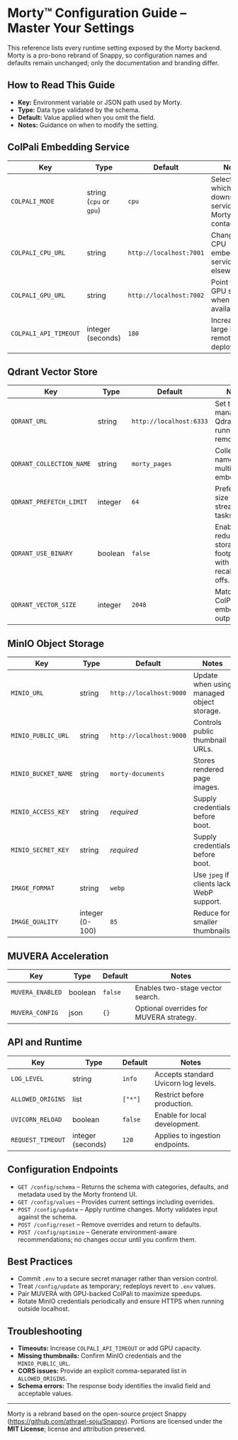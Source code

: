 # Morty™ Configuration Guide – Master Your Settings

This reference lists every runtime setting exposed by the Morty backend. Morty is a pro-bono rebrand of Snappy, so configuration names and defaults remain unchanged; only the documentation and branding differ.

## How to Read This Guide

- **Key:** Environment variable or JSON path used by Morty.  
- **Type:** Data type validated by the schema.  
- **Default:** Value applied when you omit the field.  
- **Notes:** Guidance on when to modify the setting.

## ColPali Embedding Service

| Key | Type | Default | Notes |
|-----|------|---------|-------|
| `COLPALI_MODE` | string (`cpu` or `gpu`) | `cpu` | Selects which downstream service Morty contacts. |
| `COLPALI_CPU_URL` | string | `http://localhost:7001` | Change if the CPU embedding service lives elsewhere. |
| `COLPALI_GPU_URL` | string | `http://localhost:7002` | Point to the GPU service when available. |
| `COLPALI_API_TIMEOUT` | integer (seconds) | `180` | Increase for large PDFs or remote deployments. |

## Qdrant Vector Store

| Key | Type | Default | Notes |
|-----|------|---------|-------|
| `QDRANT_URL` | string | `http://localhost:6333` | Set to managed Qdrant when running remotely. |
| `QDRANT_COLLECTION_NAME` | string | `morty_pages` | Collection name for multivector embeddings. |
| `QDRANT_PREFETCH_LIMIT` | integer | `64` | Prefetch size for streaming tasks. |
| `QDRANT_USE_BINARY` | boolean | `false` | Enable to reduce storage footprint with slight recall trade-offs. |
| `QDRANT_VECTOR_SIZE` | integer | `2048` | Matches ColPali embedding output. |

## MinIO Object Storage

| Key | Type | Default | Notes |
|-----|------|---------|-------|
| `MINIO_URL` | string | `http://localhost:9000` | Update when using managed object storage. |
| `MINIO_PUBLIC_URL` | string | `http://localhost:9000` | Controls public thumbnail URLs. |
| `MINIO_BUCKET_NAME` | string | `morty-documents` | Stores rendered page images. |
| `MINIO_ACCESS_KEY` | string | _required_ | Supply credentials before boot. |
| `MINIO_SECRET_KEY` | string | _required_ | Supply credentials before boot. |
| `IMAGE_FORMAT` | string | `webp` | Use `jpeg` if clients lack WebP support. |
| `IMAGE_QUALITY` | integer (0-100) | `85` | Reduce for smaller thumbnails. |

## MUVERA Acceleration

| Key | Type | Default | Notes |
|-----|------|---------|-------|
| `MUVERA_ENABLED` | boolean | `false` | Enables two-stage vector search. |
| `MUVERA_CONFIG` | json | `{}` | Optional overrides for MUVERA strategy. |

## API and Runtime

| Key | Type | Default | Notes |
|-----|------|---------|-------|
| `LOG_LEVEL` | string | `info` | Accepts standard Uvicorn log levels. |
| `ALLOWED_ORIGINS` | list | `["*"]` | Restrict before production. |
| `UVICORN_RELOAD` | boolean | `false` | Enable for local development. |
| `REQUEST_TIMEOUT` | integer (seconds) | `120` | Applies to ingestion endpoints. |

## Configuration Endpoints

- `GET /config/schema` – Returns the schema with categories, defaults, and metadata used by the Morty frontend UI.  
- `GET /config/values` – Provides current settings including overrides.  
- `POST /config/update` – Apply runtime changes. Morty validates input against the schema.  
- `POST /config/reset` – Remove overrides and return to defaults.  
- `POST /config/optimize` – Generate environment-aware recommendations; no changes occur until you confirm them.

## Best Practices

- Commit `.env` to a secure secret manager rather than version control.  
- Treat `/config/update` as temporary; redeploys revert to `.env` values.  
- Pair MUVERA with GPU-backed ColPali to maximize speedups.  
- Rotate MinIO credentials periodically and ensure HTTPS when running outside localhost.

## Troubleshooting

- **Timeouts:** Increase `COLPALI_API_TIMEOUT` or add GPU capacity.  
- **Missing thumbnails:** Confirm MinIO credentials and the `MINIO_PUBLIC_URL`.  
- **CORS issues:** Provide an explicit comma-separated list in `ALLOWED_ORIGINS`.  
- **Schema errors:** The response body identifies the invalid field and acceptable values.

---

Morty is a rebrand based on the open-source project Snappy (https://github.com/athrael-soju/Snappy). Portions are licensed under the **MIT License**; license and attribution preserved.

